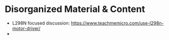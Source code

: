 # Disorganized Material & Content

* L298N focused discussion: https://www.teachmemicro.com/use-l298n-motor-driver/
* 